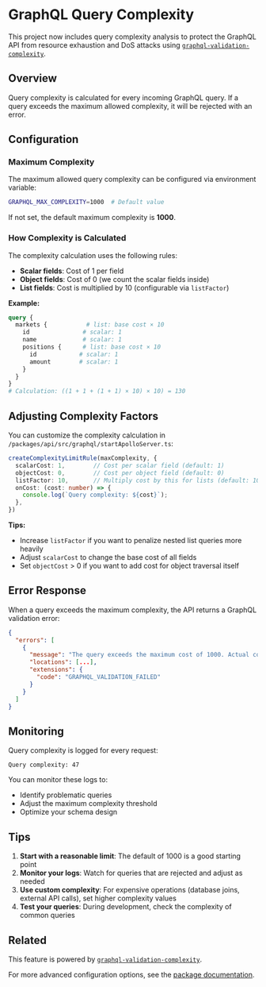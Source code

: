 # GraphQL Query Complexity

This project now includes query complexity analysis to protect the GraphQL API from resource exhaustion and DoS attacks using [`graphql-validation-complexity`](https://www.npmjs.com/package/graphql-validation-complexity).

## Overview

Query complexity is calculated for every incoming GraphQL query. If a query exceeds the maximum allowed complexity, it will be rejected with an error.

## Configuration

### Maximum Complexity

The maximum allowed query complexity can be configured via environment variable:

```bash
GRAPHQL_MAX_COMPLEXITY=1000  # Default value
```

If not set, the default maximum complexity is **1000**.

### How Complexity is Calculated

The complexity calculation uses the following rules:

- **Scalar fields**: Cost of 1 per field
- **Object fields**: Cost of 0 (we count the scalar fields inside)
- **List fields**: Cost is multiplied by 10 (configurable via `listFactor`)

**Example:**

```graphql
query {
  markets {           # list: base cost × 10
    id               # scalar: 1
    name             # scalar: 1
    positions {      # list: base cost × 10
      id            # scalar: 1
      amount        # scalar: 1
    }
  }
}
# Calculation: ((1 + 1 + (1 + 1) × 10) × 10) = 130
```

## Adjusting Complexity Factors

You can customize the complexity calculation in `/packages/api/src/graphql/startApolloServer.ts`:

```typescript
createComplexityLimitRule(maxComplexity, {
  scalarCost: 1,        // Cost per scalar field (default: 1)
  objectCost: 0,        // Cost per object field (default: 0)
  listFactor: 10,       // Multiply cost by this for lists (default: 10)
  onCost: (cost: number) => {
    console.log(`Query complexity: ${cost}`);
  },
})
```

**Tips:**
- Increase `listFactor` if you want to penalize nested list queries more heavily
- Adjust `scalarCost` to change the base cost of all fields
- Set `objectCost` > 0 if you want to add cost for object traversal itself

## Error Response

When a query exceeds the maximum complexity, the API returns a GraphQL validation error:

```json
{
  "errors": [
    {
      "message": "The query exceeds the maximum cost of 1000. Actual cost is 1500",
      "locations": [...],
      "extensions": {
        "code": "GRAPHQL_VALIDATION_FAILED"
      }
    }
  ]
}
```

## Monitoring

Query complexity is logged for every request:

```
Query complexity: 47
```

You can monitor these logs to:
- Identify problematic queries
- Adjust the maximum complexity threshold
- Optimize your schema design

## Tips

1. **Start with a reasonable limit**: The default of 1000 is a good starting point
2. **Monitor your logs**: Watch for queries that are rejected and adjust as needed
3. **Use custom complexity**: For expensive operations (database joins, external API calls), set higher complexity values
4. **Test your queries**: During development, check the complexity of common queries

## Related

This feature is powered by [`graphql-validation-complexity`](https://www.npmjs.com/package/graphql-validation-complexity).

For more advanced configuration options, see the [package documentation](https://github.com/4Catalyzer/graphql-validation-complexity).

